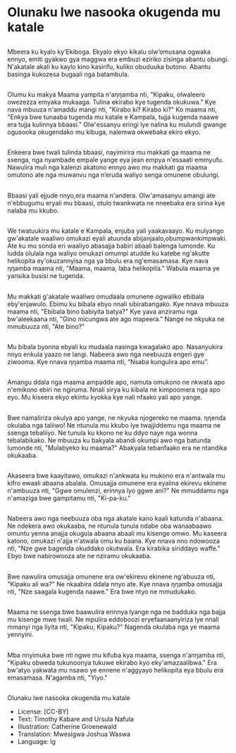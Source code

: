 # Olunaku lwe nasooka okugenda mu katale

##
Mbeera ku kyalo ky’Ekiboga. Ekyalo
ekyo kikalu olw’omusana ogwaka
ennyo, emiti gyakwo gya maggwa
era embuzi eziriko zisinga abantu
obungi.
N'akatale akali ku kaylo kino
kasirifu, kuliko obuduuka butono.
Abantu basinga kukozesa bugaali
nga batambula.

##
Olumu ku makya Maama yampita
n'aηηamba nti, "Kipaku, olwaleero
owezezza emyaka mukaaga. Tulina
ekirabo kye tugenda okukuwa."
Kye nava mbuuza n'amaddu mangi
nti, "Kirabo ki? Kirabo ki?"
Ko maama nti, "Enkya bwe tunaaba
tugenda mu katale e Kampala, tujja
kugenda naawe era tujja kulinnya
bbaasi."
Olw'essanyu eringi lye nalina ku
mulundi gwange ogusooka
okugendako mu kibuga, nalemwa
okwebaka ekiro ekyo.

##
Enkeera bwe twali tulinda bbaasi,
nayimirira mu makkati ga maama
ne ssenga, nga nyambade empale
yange eya jean empya n'essaati
emmyufu.
Nawulira muli nga kalenzi akatono
ennyo awo mu makkati ga maama
omutono ate nga muwanvu nga
n’eruda waliyo senga omunene
obulungi.

##
Bbaasi yali ejjude nnyo,era maama
n'andera.
Olw'amasanyu amangi ate
n'ebbugumu eryali mu bbaasi, otulo
twankwata ne nneebaka era sirina
kye nalaba mu kkubo.

##
We twatuukira mu katale e
Kampala, enjuba yali yaakavaayo.
Ku mulyango gw'akatale waaliwo
omukazi eyali atuunda
abijanjaalo,obumpwankimpwaki.
Ate ku mu sonda eri waaliyo
abasajja babiri abaali balenga
lumonde.
Ku ludda olulala nga waliyo omukazi
omumpi atudde ku katebe ng'akutte
helikopita ey'okuzannyisa nga ya
bbulu era ng'emasamasa. Kye nava
ηηamba maama nti, "Maama,
maama, laba helikopita." Wabula
maama ye yansika busisi ne
tugenda.

##
Mu makkati g'akatale waaliwo
omudaala omunene ogwaliko
ebibala eby'enjawulo. Ebimu ku
bibala ebyo nnali sibirabangako.
Kye nnava mbuuza maama nti,
"Ebibala bino babiyita batya?" Kye
yava anziramu nga bw'aleekaana
nti, "Gino micungwa ate ago
mapeera."
Nange ne nkyuka ne mmubuuza nti,
"Ate bino?"

##
Mu bibala byonna ebyali ku
mudaala nasinga kwagalako apo.
Nasanyukira nnyo enkula yaazo ne
langi. Nabeera awo nga neebuuza
engeri gye ziwooma. Kye nnava
ηηamba maama nti, “Nsaba
kungulira apo emu”.

##
Amangu ddala nga maama
ampadde apo, namuta omukono ne
nkwata apo n'emikono ebiri ne
ngiruma. Nnali sirya ku kibala ne
kimpoomera nga apo eyo. Mu
kiseera ekyo ekintu kyokka kye nali
nfaako yali apo yange.

##
Bwe namaliriza okulya apo yange,
ne nkyuka njogereko ne maama.
ηηenda okulaba nga taliiwo! Ne
ntunula mu kkubo lye twajjiddemu
nga maama ne ssenga tebaliiyo.
Ne tunula ku kkono ne ku ddyo naye
nga wonna tebalabikako. Ne
mbuuza ku bakyala abandi okumpi
awo nga batunda lumonde nti,
"Mulabyeko ku maama?" Abakyala
tebanfaako era ne ntandika
okukaaba.

##
Akaseera bwe kaayitawo, omukazi
n'ankwata ku mukono era n'antwala
mu kifro ewaali abaana abalala.
Omusajja omunene era eyalina
ekirevu ekinene n'ambuuza nti,
"Ggwe omulenzi, erinnya lyo ggwe
ani?" Ne mmuddamu nga n'amaziga
bwe gampitamu nti, "Ki-pa-ku."

##
Nabeera awo nga neebuuza oba
nga akatale kano kaali katunda
n'abaana. Ne ndekera awo
okukaaba, ne ntunula tunula ndabe
oba wanaabaawo omuntu yenna
anajja okugula abaana abaali mu
kisenge omwo.
Mu kaseera katono, omukazi n'ajja
n'atwala omu ku baana. Kye nnava
nno ndowooza nti, "Nze gwe
bagenda okuddako okutwala. Era
kirabika siriddayo waffe." Ebyo bwe
nabirowooza ate ne nziramu
okukaaba.

##
Bwe nawulira omusajja omunene
era ow'ekirevu ekinene ng'abuuza
nti, "Kipaku ali wa?" Ne nkaabira
ddala nnyo ate.
Kye nnava ηηamba omusajja nti,
"Nze saagala kugenda naawe." Era
bwe ntyo ne mmudukako.

##
Maama ne ssenga bwe baawulira
erinnya lyange nga ne badduka nga
bajja mu kisenge mwe twali.
Ne mpulira eddoboozi
eryefaanaanyiriza lye nnali mmanyi
nga liyita nti, "Kipaku, Kipaku?"
Nagenda okulaba nga ye maama
yennyini.

##
Mba nnyimuka bwe nti ngwe mu
kifuba kya maama, ssenga
n'anŋamba nti, "Kipaku obweda
tukunoonya tukuwe ekirabo kyo
eky'amazaalibwa."
Era bw'atyo yakwata mu nsawo ye
ennene n'aggyayo helikopita eya
bbulu era emasamasa. N'agamba
nti, "Yiyo."

##
Olunaku lwe nasooka okugenda mu
katale
* License: [CC-BY]
* Text: Timothy Kabare and Ursula Nafula
* Illustration: Catherine Groenewald
* Translation: Mwesigwa Joshua Waswa
* Language: lg
